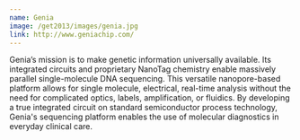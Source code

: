 ```yaml
---
name: Genia
image: /get2013/images/genia.jpg
link: http://www.geniachip.com/
---
```


Genia’s mission is to make genetic information universally available. Its integrated circuits and proprietary NanoTag chemistry enable massively parallel single-molecule DNA sequencing. This versatile nanopore-based platform allows for single molecule, electrical, real-time analysis without the need for complicated optics, labels, amplification, or fluidics. By developing a true integrated circuit on standard semiconductor process technology, Genia's sequencing platform enables the use of molecular diagnostics in everyday clinical care.
